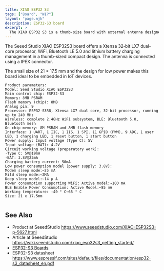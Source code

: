 ```yaml
---
title: XIAO ESP32 S3
tags: ["Board", "WIP"]
layout: "page.njk"
description: ESP32-S3 board
excerpt: >
  The XIAO ESP32 S3 is a thumb-size board with external antenna designed for low power consumption.
---
```


The Seeed Studio XIAO ESP32S3 board offers a Xtensa 32-bit LX7 dual-core processor, WiFi, Bluetooth LE 5.0
and lithium battery charging management in a thumb-sized compact design.
The antenna is connected using a IPEX connector.  
 
The small size of 21 * 17.5 mm and the design for low power makes this board ideal to be embedded in IoT devices.

```
Product parameters:
Model: Seed Studio XIAO ESP32S3
Main control chip: ESP32-S3
Memory: 8MB PSRAM
Flash memory (chip): 8MB
Analog pin: 9
Processor: ESP32-S3R8, Xtensa LX7 dual core, 32-bit processor, running up to 240 MHz
Wireless: complete 2.4GHz WiFi subsystem, BLE: Bluetooth 5.0, Bluetooth mesh
On chip memory: 8M PSRAM and 8MB flash memory
Interface: 1 UART, 1 IIC, 1 IIS, 1 SPI, 11 GPIO (PWM), 9 ADC, 1 user LED, 1 charging LED, 1 reset button, 1 start button
Power supply: Input voltage (Type C): 5V
Input voltage (BAT): 4.2V
Circuit working voltage (preparatory work):
-Type C: 5V@19mA
-BAT: 3.8V@22mA
Charging battery current: 50mA
Low power consumption model (power supply: 3.8V):
Modem sleep mode:~25 mA
Mild sleep mode:~2MA
Deep sleep model:~14 μ A
Power consumption supporting WiFi: Active model:~100 mA
BLE Enable Power Consumption: Active Model:~85 mA
Working temperature: -40 ° C~65 ° C
Size: 21 x 17.5mm


```

## See Also

* Product at SeeedStudio <https://www.seeedstudio.com/XIAO-ESP32S3-p-5627.html>
* Article at SeeedStudio <https://wiki.seeedstudio.com/xiao_esp32s3_getting_started/>
* [ESP32-S3 Boards](/boards/esp32s3/index.md)
* ESP32-S3 datasheet <https://www.espressif.com/sites/default/files/documentation/esp32-s3_datasheet_en.pdf>
